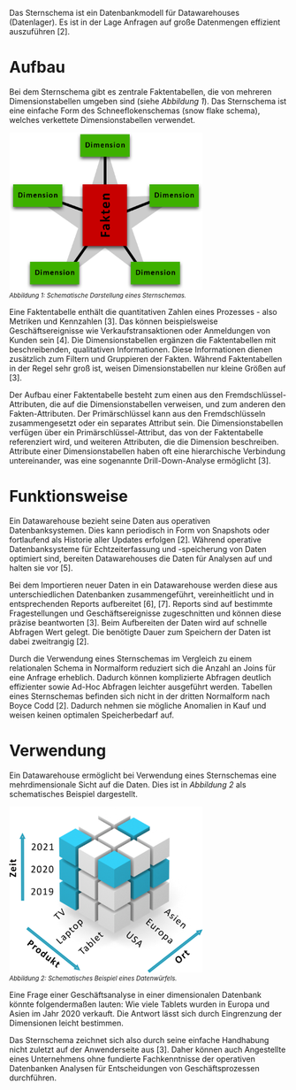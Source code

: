 
Das Sternschema ist ein Datenbankmodell für Datawarehouses (Datenlager).
Es ist in der Lage Anfragen auf große Datenmengen effizient auszuführen [2].

# Aufbau

Bei dem Sternschema gibt es zentrale Faktentabellen, die von mehreren Dimensionstabellen umgeben sind (siehe _Abbildung 1_).
Das Sternschema ist eine einfache Form des Schneeflokenschemas (snow flake schema), welches verkettete Dimensionstabellen verwendet.

<img src="assets/star_schema.png" alt="Schematisches Beispiel eines Sternschemas" style="max-width: 350px; display: block">
<i style="font-size: 80%">Abbildung 1: Schematische Darstellung eines Sternschemas.</i>

Eine Faktentabelle enthält die quantitativen Zahlen eines Prozesses - also Metriken und Kennzahlen [3].
Das können beispielsweise Geschäftsereignisse wie Verkaufstransaktionen oder Anmeldungen von Kunden sein [4].
Die Dimensionstabellen ergänzen die Faktentabellen mit beschreibenden, qualitativen Informationen. Diese Informationen dienen zusätzlich zum Filtern und Gruppieren der Fakten.
Während Faktentabellen in der Regel sehr groß ist, weisen Dimensionstabellen nur kleine Größen auf [3].

Der Aufbau einer Faktentabelle besteht zum einen aus den Fremdschlüssel-Attributen, die auf die Dimensionstabellen verweisen, und zum anderen den Fakten-Attributen.
Der Primärschlüssel kann aus den Fremdschlüsseln zusammengesetzt oder ein separates Attribut sein.
Die Dimensionstabellen verfügen über ein Primärschlüssel-Attribut, das von der Faktentabelle referenziert wird, und weiteren Attributen, die die Dimension beschreiben.
Attribute einer Dimensionstabellen haben oft eine hierarchische Verbindung untereinander, was eine sogenannte Drill-Down-Analyse ermöglicht [3].

# Funktionsweise

Ein Datawarehouse bezieht seine Daten aus operativen Datenbanksystemen. Dies kann periodisch in Form von Snapshots oder fortlaufend als Historie aller Updates erfolgen [2]. Während operative Datenbanksysteme für Echtzeiterfassung und -speicherung von Daten optimiert sind, bereiten Datawarehouses die Daten für Analysen auf und halten sie vor [5].

Bei dem Importieren neuer Daten in ein Datawarehouse werden diese aus unterschiedlichen Datenbanken zusammengeführt, vereinheitlicht und in entsprechenden Reports aufbereitet [6], [7]. Reports sind auf bestimmte Fragestellungen und Geschäftsereignisse zugeschnitten und können diese präzise beantworten [3].
Beim Aufbereiten der Daten wird auf schnelle Abfragen Wert gelegt. Die benötigte Dauer zum Speichern der Daten ist dabei zweitrangig [2].

Durch die Verwendung eines Sternschemas im Vergleich zu einem relationalen Schema in Normalform reduziert sich die Anzahl an Joins für eine Anfrage erheblich.
Dadurch können komplizierte Abfragen deutlich effizienter sowie Ad-Hoc Abfragen leichter ausgeführt werden.
Tabellen eines Sternschemas befinden sich nicht in der dritten Normalform nach Boyce Codd [2]. Dadurch nehmen sie mögliche Anomalien in Kauf und weisen keinen optimalen Speicherbedarf auf.

# Verwendung

Ein Datawarehouse ermöglicht bei Verwendung eines Sternschemas eine mehrdimensionale Sicht auf die Daten. Dies ist in _Abbildung 2_ als schematisches Beispiel dargestellt.

<img src="assets/data_cube.png" alt="OLAP Data Cube Beispiel" style="max-width: 350px; display: block">
<i style="font-size: 80%">Abbildung 2: Schematisches Beispiel eines Datenwürfels.</i>

Eine Frage einer Geschäftsanalyse in einer dimensionalen Datenbank könnte folgendermaßen lauten: Wie viele Tablets wurden in Europa und Asien im Jahr 2020 verkauft.
Die Antwort lässt sich durch Eingrenzung der Dimensionen leicht bestimmen.

Das Sternschema zeichnet sich also durch seine einfache Handhabung nicht zuletzt auf der Anwenderseite aus [3].
Daher können auch Angestellte eines Unternehmens ohne fundierte Fachkenntnisse der operativen Datenbanken Analysen für Entscheidungen von Geschäftsprozessen durchführen.